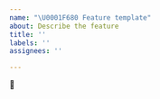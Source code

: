 ```yaml
---
name: "\U0001F680 Feature template"
about: Describe the feature
title: ''
labels: ''
assignees: ''

---
```


🚀
